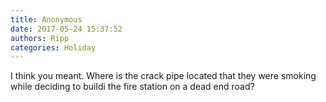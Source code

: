 ```yaml
---
title: Anonymous
date: 2017-05-24 15:37:52
authors: Ripp
categories: Holiday
---
```


 I think you meant. Where is the crack pipe located that they were smoking while deciding to buildi the fire station on a dead end road?